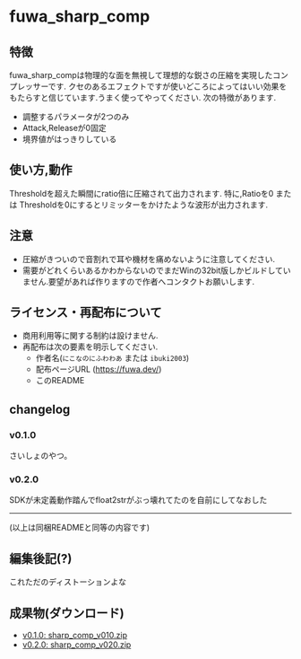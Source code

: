 # fuwa_sharp_comp

## 特徴

fuwa_sharp_compは物理的な面を無視して理想的な鋭さの圧縮を実現したコンプレッサーです.
クセのあるエフェクトですが使いどころによってはいい効果をもたらすと信じています.うまく使ってやってください.
次の特徴があります.

- 調整するパラメータが2つのみ
- Attack,Releaseが0固定
- 境界値がはっきりしている

## 使い方,動作

Thresholdを超えた瞬間にratio倍に圧縮されて出力されます.
特に,Ratioを0 または Thresholdを0にするとリミッターをかけたような波形が出力されます.

## 注意

- 圧縮がきついので音割れで耳や機材を痛めないように注意してください.
- 需要がどれくらいあるかわからないのでまだWinの32bit版しかビルドしていません.要望があれば作りますので作者へコンタクトお願いします.

## ライセンス・再配布について

- 商用利用等に関する制約は設けません.
- 再配布は次の要素を明示してください.
  - 作者名(`にこなのにふわわあ` または `ibuki2003`)
  - 配布ページURL (https://fuwa.dev/)
  - このREADME

## changelog

### v0.1.0

さいしょのやつ。

### v0.2.0

SDKが未定義動作踏んでfloat2strがぶっ壊れてたのを自前にしてなおした

---

(以上は同梱READMEと同等の内容です)

## 編集後記(?)

これただのディストーションよな

## 成果物(ダウンロード)

- [v0.1.0: sharp_comp_v010.zip](/distributes/fuwa_sharp_comp/sharp_comp_v010.zip)
- [v0.2.0: sharp_comp_v020.zip](/distributes/fuwa_sharp_comp/sharp_comp_v020.zip)
